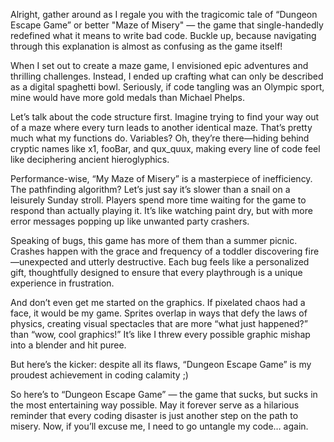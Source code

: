 Alright, gather around as I regale you with the tragicomic tale of “Dungeon Escape Game” or better "Maze of Misery" — the game that single-handedly redefined what it means to write bad code. 
Buckle up, because navigating through this explanation is almost as confusing as the game itself!

When I set out to create a maze game, I envisioned epic adventures and thrilling challenges. Instead, I ended up crafting what can only be described as a digital spaghetti bowl. 
Seriously, if code tangling was an Olympic sport, mine would have more gold medals than Michael Phelps.

Let’s talk about the code structure first. Imagine trying to find your way out of a maze where every turn leads to another identical maze. That’s pretty much what my functions do. 
Variables? Oh, they’re there—hiding behind cryptic names like x1, fooBar, and qux_quux, making every line of code feel like deciphering ancient hieroglyphics.

Performance-wise, “My Maze of Misery” is a masterpiece of inefficiency. The pathfinding algorithm? Let’s just say it’s slower than a snail on a leisurely Sunday stroll. 
Players spend more time waiting for the game to respond than actually playing it. It’s like watching paint dry, but with more error messages popping up like unwanted party crashers.

Speaking of bugs, this game has more of them than a summer picnic. Crashes happen with the grace and frequency of a toddler discovering fire—unexpected and utterly destructive. 
Each bug feels like a personalized gift, thoughtfully designed to ensure that every playthrough is a unique experience in frustration.

And don’t even get me started on the graphics. If pixelated chaos had a face, it would be my game. 
Sprites overlap in ways that defy the laws of physics, creating visual spectacles that are more “what just happened?” than “wow, cool graphics!” 
It’s like I threw every possible graphic mishap into a blender and hit puree.

But here’s the kicker: despite all its flaws, “Dungeon Escape Game” is my proudest achievement in coding calamity ;)

So here’s to “Dungeon Escape Game” — the game that sucks, but sucks in the most entertaining way possible. 
May it forever serve as a hilarious reminder that every coding disaster is just another step on the path to misery. 
Now, if you’ll excuse me, I need to go untangle my code… again.

